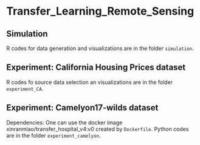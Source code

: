 # Transfer_Learning_Remote_Sensing

## Simulation
R codes for data generation and visualizations are in the folder `simulation`.
## Experiment: California Housing Prices dataset
R codes fo source data selection an visualizations are in the folder `experiment_CA`.
## Experiment: Camelyon17-wilds dataset
Dependencies: One can use the docker image xinranmiao/transfer_hospital_v4:v0 created by `Dockerfile`.
Python codes are in the folder  `experiment_camelyon`.

